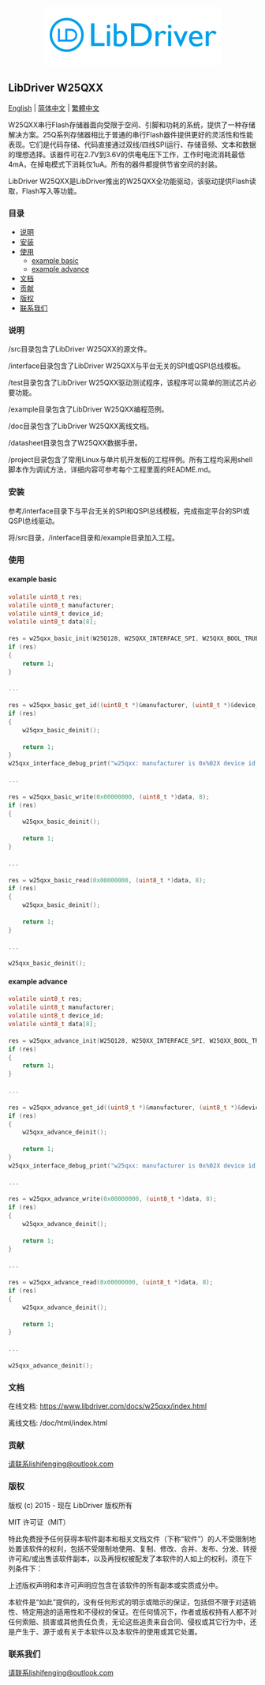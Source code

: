 <div align=center>
<img src="/doc/image/logo.png"/>
</div>

## LibDriver W25QXX

[English](/README.md) | [ 简体中文](/README_zh-Hans.md) | [繁體中文](/README_zh-Hant.md)

W25QXX串行Flash存储器面向受限于空间、引脚和功耗的系统，提供了一种存储解决方案。25Q系列存储器相比于普通的串行Flash器件提供更好的灵活性和性能表现。它们是代码存储、代码直接通过双线/四线SPI运行、存储音频、文本和数据的理想选择。该器件可在2.7V到3.6V的供电电压下工作，工作时电流消耗最低4mA，在掉电模式下消耗仅1uA。所有的器件都提供节省空间的封装。

LibDriver W25QXX是LibDriver推出的W25QXX全功能驱动，该驱动提供Flash读取，Flash写入等功能。

### 目录

  - [说明](#说明)
  - [安装](#安装)
  - [使用](#使用)
    - [example basic](#example-basic)
    - [example advance](#example-advance)
  - [文档](#文档)
  - [贡献](#贡献)
  - [版权](#版权)
  - [联系我们](#联系我们)

### 说明

/src目录包含了LibDriver W25QXX的源文件。

/interface目录包含了LibDriver W25QXX与平台无关的SPI或QSPI总线模板。

/test目录包含了LibDriver W25QXX驱动测试程序，该程序可以简单的测试芯片必要功能。

/example目录包含了LibDriver W25QXX编程范例。

/doc目录包含了LibDriver W25QXX离线文档。

/datasheet目录包含了W25QXX数据手册。

/project目录包含了常用Linux与单片机开发板的工程样例。所有工程均采用shell脚本作为调试方法，详细内容可参考每个工程里面的README.md。

### 安装

参考/interface目录下与平台无关的SPI和QSPI总线模板，完成指定平台的SPI或QSPI总线驱动。

将/src目录，/interface目录和/example目录加入工程。

### 使用

#### example basic

```C
volatile uint8_t res;
volatile uint8_t manufacturer;
volatile uint8_t device_id;
volatile uint8_t data[8];

res = w25qxx_basic_init(W25Q128, W25QXX_INTERFACE_SPI, W25QXX_BOOL_TRUE);
if (res)
{
    return 1;
}

...
    
res = w25qxx_basic_get_id((uint8_t *)&manufacturer, (uint8_t *)&device_id);
if (res)
{
    w25qxx_basic_deinit();
    
    return 1;
}
w25qxx_interface_debug_print("w25qxx: manufacturer is 0x%02X device id is 0x%02X.\n", manufacturer, device_id);
    
...    
    
res = w25qxx_basic_write(0x00000000, (uint8_t *)data, 8);
if (res)
{
    w25qxx_basic_deinit();
    
    return 1;
}

...

res = w25qxx_basic_read(0x00000000, (uint8_t *)data, 8);
if (res)
{
    w25qxx_basic_deinit();
    
    return 1;
}

...
    
w25qxx_basic_deinit();
```

#### example advance

```C
volatile uint8_t res;
volatile uint8_t manufacturer;
volatile uint8_t device_id;
volatile uint8_t data[8];

res = w25qxx_advance_init(W25Q128, W25QXX_INTERFACE_SPI, W25QXX_BOOL_TRUE);
if (res)
{
    return 1;
}

...
    
res = w25qxx_advance_get_id((uint8_t *)&manufacturer, (uint8_t *)&device_id);
if (res)
{
    w25qxx_advance_deinit();
    
    return 1;
}
w25qxx_interface_debug_print("w25qxx: manufacturer is 0x%02X device id is 0x%02X.\n", manufacturer, device_id);
    
...    
    
res = w25qxx_advance_write(0x00000000, (uint8_t *)data, 8);
if (res)
{
    w25qxx_advance_deinit();
    
    return 1;
}

...

res = w25qxx_advance_read(0x00000000, (uint8_t *)data, 8);
if (res)
{
    w25qxx_advance_deinit();
    
    return 1;
}

...
    
w25qxx_advance_deinit();
```

### 文档

在线文档: https://www.libdriver.com/docs/w25qxx/index.html

离线文档: /doc/html/index.html

### 贡献

请联系lishifenging@outlook.com

### 版权

版权 (c) 2015 - 现在 LibDriver 版权所有

MIT 许可证（MIT）

特此免费授予任何获得本软件副本和相关文档文件（下称“软件”）的人不受限制地处置该软件的权利，包括不受限制地使用、复制、修改、合并、发布、分发、转授许可和/或出售该软件副本，以及再授权被配发了本软件的人如上的权利，须在下列条件下：

上述版权声明和本许可声明应包含在该软件的所有副本或实质成分中。

本软件是“如此”提供的，没有任何形式的明示或暗示的保证，包括但不限于对适销性、特定用途的适用性和不侵权的保证。在任何情况下，作者或版权持有人都不对任何索赔、损害或其他责任负责，无论这些追责来自合同、侵权或其它行为中，还是产生于、源于或有关于本软件以及本软件的使用或其它处置。

### 联系我们

请联系lishifenging@outlook.com